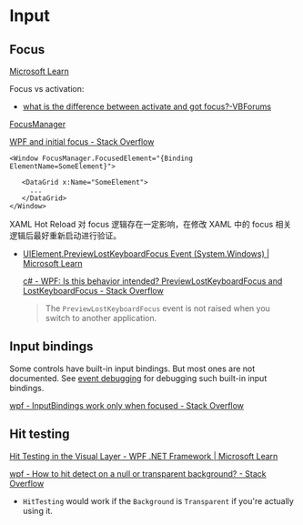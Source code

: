# Input
## Focus
[Microsoft Learn](https://learn.microsoft.com/en-us/dotnet/desktop/wpf/advanced/focus-overview?view=netframeworkdesktop-4.8)

Focus vs activation:
- [what is the difference between activate and got focus?-VBForums](https://www.vbforums.com/showthread.php?323192-what-is-the-difference-between-activate-and-got-focus)

[FocusManager](https://learn.microsoft.com/en-us/dotnet/api/system.windows.input.focusmanager)

[WPF and initial focus - Stack Overflow](https://stackoverflow.com/questions/817610/wpf-and-initial-focus)

```xaml
<Window FocusManager.FocusedElement="{Binding ElementName=SomeElement}">

   <DataGrid x:Name="SomeElement">
     ...
   </DataGrid>
</Window>
```

XAML Hot Reload 对 focus 逻辑存在一定影响，在修改 XAML 中的 focus 相关逻辑后最好重新启动进行验证。

- [UIElement.PreviewLostKeyboardFocus Event (System.Windows) | Microsoft Learn](https://learn.microsoft.com/en-us/dotnet/api/system.windows.uielement.previewlostkeyboardfocus)

  [c# - WPF: Is this behavior intended? PreviewLostKeyboardFocus and LostKeyboardFocus - Stack Overflow](https://stackoverflow.com/questions/43073954/wpf-is-this-behavior-intended-previewlostkeyboardfocus-and-lostkeyboardfocus)
  > The `PreviewLostKeyboardFocus` event is not raised when you switch to another application.

## Input bindings
Some controls have built-in input bindings. But most ones are not documented. See [event debugging](../Events.md#debugging) for debugging such built-in input bindings.

[wpf - InputBindings work only when focused - Stack Overflow](https://stackoverflow.com/questions/23316274/inputbindings-work-only-when-focused)

## Hit testing
[Hit Testing in the Visual Layer - WPF .NET Framework | Microsoft Learn](https://learn.microsoft.com/en-us/dotnet/desktop/wpf/graphics-multimedia/hit-testing-in-the-visual-layer)

[wpf - How to hit detect on a null or transparent background? - Stack Overflow](https://stackoverflow.com/questions/15169358/how-to-hit-detect-on-a-null-or-transparent-background)
- `HitTesting` would work if the `Background` is `Transparent` if you're actually using it.